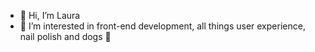 - 👋 Hi, I’m Laura
- 👀 I’m interested in front-end development, all things user experience, nail polish and dogs 🐶

<!---
lauravirginiasilva/lauravirginiasilva is a ✨ special ✨ repository because its `README.md` (this file) appears on your GitHub profile.
You can click the Preview link to take a look at your changes.
--->
